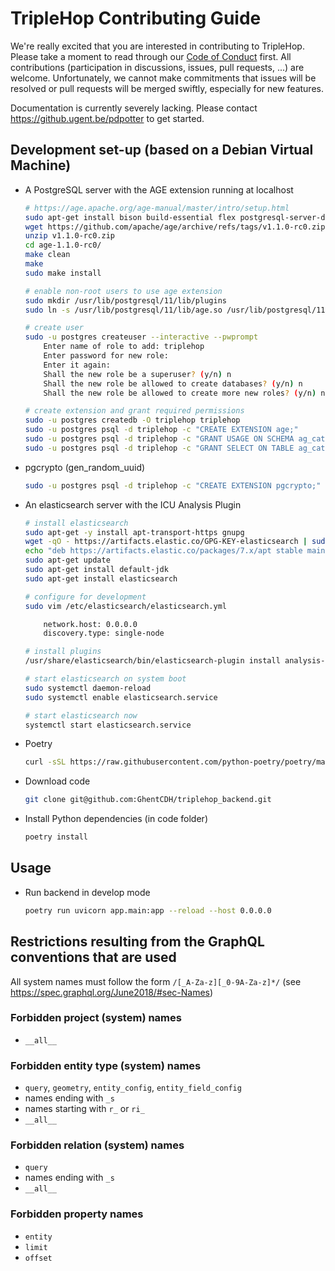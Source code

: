 # TripleHop Contributing Guide

We're really excited that you are interested in contributing to TripleHop. Please take a moment to read through our [Code of Conduct](CODE_OF_CONDUCT.md) first. All contributions (participation in discussions, issues, pull requests, ...) are welcome. Unfortunately, we cannot make commitments that issues will be resolved or pull requests will be merged swiftly, especially for new features.

Documentation is currently severely lacking. Please contact <https://github.ugent.be/pdpotter> to get started.

## Development set-up (based on a Debian Virtual Machine)

* A PostgreSQL server with the AGE extension running at localhost

    ```sh
    # https://age.apache.org/age-manual/master/intro/setup.html
    sudo apt-get install bison build-essential flex postgresql-server-dev-11 postgresql-client-11 postgresql-11 unzip
    wget https://github.com/apache/age/archive/refs/tags/v1.1.0-rc0.zip
    unzip v1.1.0-rc0.zip
    cd age-1.1.0-rc0/
    make clean
    make
    sudo make install

    # enable non-root users to use age extension
    sudo mkdir /usr/lib/postgresql/11/lib/plugins
    sudo ln -s /usr/lib/postgresql/11/lib/age.so /usr/lib/postgresql/11/lib/plugins/age.so

    # create user
    sudo -u postgres createuser --interactive --pwprompt
        Enter name of role to add: triplehop
        Enter password for new role:
        Enter it again:
        Shall the new role be a superuser? (y/n) n
        Shall the new role be allowed to create databases? (y/n) n
        Shall the new role be allowed to create more new roles? (y/n) n

    # create extension and grant required permissions
    sudo -u postgres createdb -O triplehop triplehop
    sudo -u postgres psql -d triplehop -c "CREATE EXTENSION age;"
    sudo -u postgres psql -d triplehop -c "GRANT USAGE ON SCHEMA ag_catalog TO triplehop;"
    sudo -u postgres psql -d triplehop -c "GRANT SELECT ON TABLE ag_catalog.ag_label TO triplehop;"
    ```

* pgcrypto (gen_random_uuid)

    ```sh
    sudo -u postgres psql -d triplehop -c "CREATE EXTENSION pgcrypto;"
    ```

* An elasticsearch server with the ICU Analysis Plugin

    ```sh
    # install elasticsearch
    sudo apt-get -y install apt-transport-https gnupg
    wget -qO - https://artifacts.elastic.co/GPG-KEY-elasticsearch | sudo apt-key add -
    echo "deb https://artifacts.elastic.co/packages/7.x/apt stable main" | sudo tee /etc/apt/sources.list.d/elastic-7.x.list
    sudo apt-get update
    sudo apt-get install default-jdk
    sudo apt-get install elasticsearch

    # configure for development
    sudo vim /etc/elasticsearch/elasticsearch.yml

        network.host: 0.0.0.0
        discovery.type: single-node

    # install plugins
    /usr/share/elasticsearch/bin/elasticsearch-plugin install analysis-icu

    # start elasticsearch on system boot
    sudo systemctl daemon-reload
    sudo systemctl enable elasticsearch.service

    # start elasticsearch now
    systemctl start elasticsearch.service
    ```

* Poetry

    ```sh
    curl -sSL https://raw.githubusercontent.com/python-poetry/poetry/master/get-poetry.py | python -
    ```

* Download code

    ```sh
    git clone git@github.com:GhentCDH/triplehop_backend.git
    ```

* Install Python dependencies (in code folder)

    ```sh
    poetry install
    ```

## Usage

* Run backend in develop mode

    ```sh
    poetry run uvicorn app.main:app --reload --host 0.0.0.0
    ```

## Restrictions resulting from the GraphQL conventions that are used

All system names must follow the form `/[_A-Za-z][_0-9A-Za-z]*/` (see <https://spec.graphql.org/June2018/#sec-Names>)

### Forbidden project (system) names

* `__all__`

### Forbidden entity type (system) names

* `query`, `geometry`, `entity_config`, `entity_field_config`
* names ending with `_s`
* names starting with `r_` or `ri_`
* `__all__`

### Forbidden relation (system) names

* `query`
* names ending with `_s`
* `__all__`

### Forbidden property names

* `entity`
* `limit`
* `offset`
